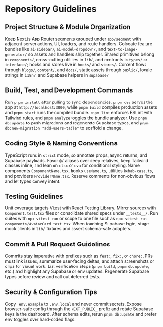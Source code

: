 # Repository Guidelines

## Project Structure & Module Organization
Keep Next.js App Router segments grouped under `app/segment` with adjacent server actions, UI, loaders, and route handlers. Colocate feature bundles like `ai-sidebar/`, `ai-model-dropdown/`, and `text-to-image-generator/` so assets and handlers ship together. Shared primitives belong in `components/`, cross-cutting utilities in `lib/`, and contracts in `types/` or `interface/`; hooks and stores live in `hooks/` and `stores/`. Content flows through `blogs/`, `content/`, and `docs/`, static assets through `public/`, locale strings in `i18n/`, and Supabase helpers in `supabase/`.

## Build, Test, and Development Commands
Run `pnpm install` after pulling to sync dependencies. `pnpm dev` serves the app at `http://localhost:3000`, while `pnpm build` compiles production assets and `pnpm start` runs the compiled bundle. `pnpm lint` enforces ESLint with Tailwind rules, and `pnpm analyze` toggles the bundle analyzer. Use `pnpm db:update` to push migrations and regenerate Supabase types, and `pnpm db:new-migration "add-users-table"` to scaffold a change.

## Coding Style & Naming Conventions
TypeScript runs in `strict` mode, so annotate props, async returns, and Supabase payloads. Favor `@/` aliases over deep relatives, keep Tailwind classes inline, and lean on `clsx` or `cva` for conditional styling. Name components `ComponentName.tsx`, hooks `useName.ts`, utilities `kebab-case.ts`, and providers `ProviderName.tsx`. Reserve comments for non-obvious flows and let types convey intent.

## Testing Guidelines
Unit coverage targets Vitest with React Testing Library. Mirror sources with `Component.test.tsx` files or consolidate shared specs under `__tests__/`. Run suites with `npx vitest run` or scope to one file such as `npx vitest run components/AvatarCard.test.tsx`. When touching Supabase logic, stage mock clients in `lib/` fixtures and assert schema-safe adapters.

## Commit & Pull Request Guidelines
Commits stay imperative with prefixes such as `feat:`, `fix:`, or `chore:`. PRs must link issues, summarize user-facing deltas, and attach screenshots or clips for visual work. List verification steps (`pnpm build`, `pnpm db:update`, etc.) and highlight any Supabase or env updates. Regenerate Supabase types before review and call out deferred tests.

## Security & Configuration Tips
Copy `.env.example` to `.env.local` and never commit secrets. Expose browser-safe config through the `NEXT_PUBLIC_` prefix and rotate Supabase keys in the dashboard. After schema edits, rerun `pnpm db:update` and prefer env toggles over hard-coded flags.
